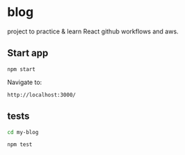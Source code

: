 # blog

project to practice & learn React github workflows and aws.


## Start app

```
npm start
```

Navigate to:

```
http://localhost:3000/
```


## tests

```bash
cd my-blog

```

```
npm test

```

